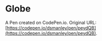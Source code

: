 # Globe

A Pen created on CodePen.io. Original URL: [https://codepen.io/dsmanley/pen/peydQB](https://codepen.io/dsmanley/pen/peydQB).


